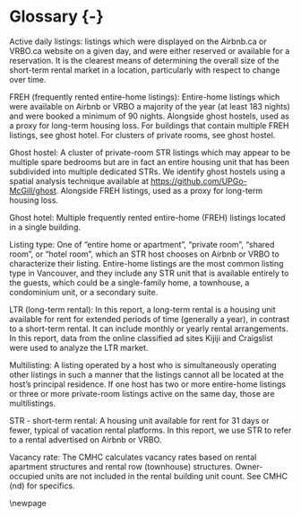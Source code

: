 # Glossary {-}

Active daily listings: listings which were displayed on the Airbnb.ca or VRBO.ca website on a given day, and were either reserved or available for a reservation. It is the clearest means of determining the overall size of the short-term rental market in a location, particularly with respect to change over time.

FREH (frequently rented entire-home listings): Entire-home listings which were available on Airbnb or VRBO a majority of the year (at least 183 nights) and were booked a minimum of 90 nights. Alongside ghost hostels, used as a proxy for long-term housing loss. For buildings that contain multiple FREH listings, see ghost hotel. For clusters of private rooms, see ghost hostel.

Ghost hostel: A cluster of private-room STR listings which may appear to be multiple spare bedrooms but are in fact an entire housing unit that has been subdivided into multiple dedicated STRs. We identify ghost hostels using a spatial analysis technique available at https://github.com/UPGo-McGill/ghost. Alongside FREH listings, used as a proxy for long-term housing loss.

Ghost hotel: Multiple frequently rented entire-home (FREH) listings located in a single building.

Listing type: One of “entire home or apartment”, “private room”, “shared room”, or “hotel room”, which an STR host chooses on Airbnb or VRBO to characterize their listing. Entire-home listings are the most common listing type in Vancouver, and they include any STR unit that is available entirely to the guests, which could be a single-family home, a townhouse, a condominium unit, or a secondary suite.

LTR (long-term rental): In this report, a long-term rental is a housing unit available for rent for extended periods of time (generally a year), in contrast to a short-term rental. It can include monthly or yearly rental arrangements. In this report, data from the online classified ad sites Kijiji and Craigslist were used to analyze the LTR market.  

Multilisting: A listing operated by a host who is simultaneously operating other listings in such a manner that the listings cannot all be located at the host’s principal residence. If one host has two or more entire-home listings or three or more private-room listings active on the same day, those are multilistings.

STR - short-term rental: A housing unit available for rent for 31 days or fewer, typical of vacation rental platforms. In this report, we use STR to refer to a rental advertised on Airbnb or VRBO.  

Vacancy rate: The CMHC calculates vacancy rates based on rental apartment structures and rental row (townhouse) structures. Owner-occupied units are not included in the rental building unit count. See CMHC (nd) for specifics.

\newpage
